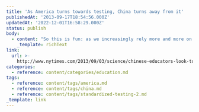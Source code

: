 ```yaml
---
title: 'As America turns towards testing, China turns away from it'
publishedAt: '2013-09-17T18:54:56.000Z'
updatedAt: '2022-12-01T16:58:29.000Z'
status: publish
body:
  - content: "So this is fun: as we increasingly rely more and more on standardized testing as a measure of achievement, China, who we spend so much time worrying we're falling behind, [is moving away from them](http://www.nytimes.com/2013/09/03/science/chinese-educators-look-to-american-classrooms.html?_r=0):\n\n<ExtendedQuote citation=\"\">\n  'When American high school students are discussing the latest models of airplanes, satellites and submarines, China's smartest students are buried in homework and examination papers,' said Ni Minjing a physics teacher who is the director of the Shanghai Education Commission\x92s basic education department, according to Shanghai Daily, an English-language newspaper. 'Students also have few chances to do scientific experiments and exercise independent thinking.'\n</ExtendedQuote>\n"
    _template: richText
link:
  url: >-
    http://www.nytimes.com/2013/09/03/science/chinese-educators-look-to-american-classrooms.html?_r=0
categories:
  - reference: content/categories/education.md
tags:
  - reference: content/tags/america.md
  - reference: content/tags/china.md
  - reference: content/tags/standardized-testing-2.md
_template: link
---
```



